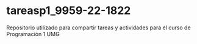 # tareasp1_9959-22-1822
Repositorio utilizado para compartir tareas y actividades para el curso de Programación 1 UMG
